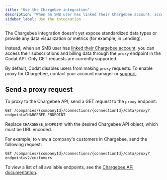 ```yaml
---
title: "Use the Chargebee integration"
description: "When an SMB user has linked their Chargebee account, access their subscriptions and billing data by making proxy requests to the Chargebee API"
sidebar_label: Use the integration
---
```


The Chargebee integration doesn't yet expose standardized data types or provide any data visualization or metrics (for example, in Lending).

Instead, when an SMB user has [linked their Chargebee account](/integrations/commerce/chargebee/commerce-chargebee-setup#smb-customer-authenticate-and-connect-your-commerce-data), you can access their subscriptions and billing data through the `proxy` endpoint in the Codat API. Only GET requests are currently supported. 

By default, Codat disables users from making `proxy` requests. To enable proxy for Chargebee, contact your account manager or [support](mailto:support@codat.io).

## Send a proxy request

To proxy to the Chargebee API, send a GET request to the `proxy` endpoint:

```
GET /companies/{companyId}/connections/{connectionId}/data/proxy?endpoint=CHARGEBEE_ENDPOINT
```

Replace `CHARGEBEE_ENDPOINT` with the desired Chargebee API object, which must be URL encoded.

For example, to view a company's customers in Chargebee, send the following request:

```
GET /companies/{companyId}/connections/{connectionId}/data/proxy?endpoint=v2/customers
```

To view a list of all available endpoints, see the <a className="external" href="https://apidocs.eu.chargebee.com/docs/api" target="_blank">Chargebee API documentation</a>.
